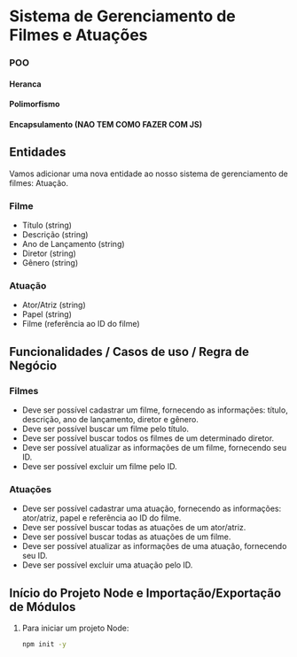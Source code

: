 # Sistema de Gerenciamento de Filmes e Atuações

### POO

#### Heranca
#### Polimorfismo
#### Encapsulamento (NAO TEM COMO FAZER COM JS)

## Entidades
Vamos adicionar uma nova entidade ao nosso sistema de gerenciamento de filmes: Atuação.

### Filme
- Título (string)
- Descrição (string)
- Ano de Lançamento (string)
- Diretor (string)
- Gênero (string)

### Atuação
- Ator/Atriz (string)
- Papel (string)
- Filme (referência ao ID do filme)

## Funcionalidades / Casos de uso / Regra de Negócio
### Filmes
- Deve ser possível cadastrar um filme, fornecendo as informações: título, descrição, ano de lançamento, diretor e gênero.
- Deve ser possível buscar um filme pelo título.
- Deve ser possível buscar todos os filmes de um determinado diretor.
- Deve ser possível atualizar as informações de um filme, fornecendo seu ID.
- Deve ser possível excluir um filme pelo ID.

### Atuações
- Deve ser possível cadastrar uma atuação, fornecendo as informações: ator/atriz, papel e referência ao ID do filme.
- Deve ser possível buscar todas as atuações de um ator/atriz.
- Deve ser possível buscar todas as atuações de um filme.
- Deve ser possível atualizar as informações de uma atuação, fornecendo seu ID.
- Deve ser possível excluir uma atuação pelo ID.

## Início do Projeto Node e Importação/Exportação de Módulos
1. Para iniciar um projeto Node:
   ```bash
   npm init -y
   ```